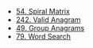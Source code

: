 + [54. Spiral Matrix](./Spiral-Matrix.md)
+ [242. Valid Anagram](./Valid-Anagram.md)
+ [49. Group Anagrams](./Group-Anagrams.md)
+ [79. Word Search](./Word-Search.md)